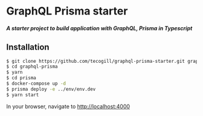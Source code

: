 # GraphQL Prisma starter

##### A starter project to build application with GraphQL, Prisma in Typescript

## Installation
```bash
$ git clone https://github.com/tecogill/graphql-prisma-starter.git graphql-prisma
$ cd graphql-prisma
$ yarn
$ cd prisma
$ docker-compose up -d
$ prisma deploy -e ../env/env.dev
$ yarn start
```
In your browser, navigate to [http://localhost:4000](http://localhost:4000)
